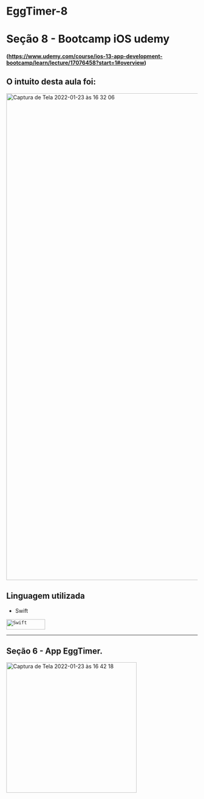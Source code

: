 # EggTimer-8

# Seção 8 - Bootcamp iOS udemy 
#### (https://www.udemy.com/course/ios-13-app-development-bootcamp/learn/lecture/17076458?start=1#overview)

## O intuito desta aula foi:

<img width="1280" alt="Captura de Tela 2022-01-23 às 16 32 06" src="https://user-images.githubusercontent.com/70922620/150694969-a326a5c9-6671-47af-b26e-ee3d5f357458.png">

## Linguagem utilizada 

- Swift <br>

<code><img height="27" width= "102" src="https://img.shields.io/badge/Swift-FA7343?style=for-the-badge&logo=swift&logoColor=white" alt="Swift"/></code>

------------------------

## Seção 6 - App EggTimer.

<img width="343" alt="Captura de Tela 2022-01-23 às 16 42 18" src="https://user-images.githubusercontent.com/70922620/150695297-aaaef95d-6085-409d-b9e0-239384333019.png">
